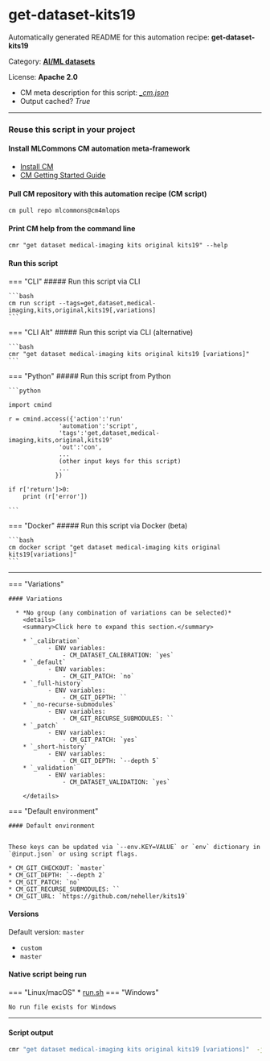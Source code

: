 # get-dataset-kits19
Automatically generated README for this automation recipe: **get-dataset-kits19**

Category: **[AI/ML datasets](..)**

License: **Apache 2.0**


* CM meta description for this script: *[_cm.json](https://github.com/mlcommons/cm4mlops/tree/main/script/get-dataset-kits19/_cm.json)*
* Output cached? *True*

---
### Reuse this script in your project

#### Install MLCommons CM automation meta-framework

* [Install CM](https://docs.mlcommons.org/ck/install)
* [CM Getting Started Guide](https://docs.mlcommons.org/ck/getting-started/)

#### Pull CM repository with this automation recipe (CM script)

```cm pull repo mlcommons@cm4mlops```

#### Print CM help from the command line

````cmr "get dataset medical-imaging kits original kits19" --help````

#### Run this script

=== "CLI"
    ##### Run this script via CLI

    ```bash
    cm run script --tags=get,dataset,medical-imaging,kits,original,kits19[,variations] 
    ```
=== "CLI Alt"
    ##### Run this script via CLI (alternative)


    ```bash
    cmr "get dataset medical-imaging kits original kits19 [variations]" 
    ```

=== "Python"
    ##### Run this script from Python


    ```python

    import cmind

    r = cmind.access({'action':'run'
                  'automation':'script',
                  'tags':'get,dataset,medical-imaging,kits,original,kits19'
                  'out':'con',
                  ...
                  (other input keys for this script)
                  ...
                 })

    if r['return']>0:
        print (r['error'])

    ```


=== "Docker"
    ##### Run this script via Docker (beta)

    ```bash
    cm docker script "get dataset medical-imaging kits original kits19[variations]" 
    ```
___

=== "Variations"


    #### Variations

      * *No group (any combination of variations can be selected)*
        <details>
        <summary>Click here to expand this section.</summary>

        * `_calibration`
               - ENV variables:
                   - CM_DATASET_CALIBRATION: `yes`
        * `_default`
               - ENV variables:
                   - CM_GIT_PATCH: `no`
        * `_full-history`
               - ENV variables:
                   - CM_GIT_DEPTH: ``
        * `_no-recurse-submodules`
               - ENV variables:
                   - CM_GIT_RECURSE_SUBMODULES: ``
        * `_patch`
               - ENV variables:
                   - CM_GIT_PATCH: `yes`
        * `_short-history`
               - ENV variables:
                   - CM_GIT_DEPTH: `--depth 5`
        * `_validation`
               - ENV variables:
                   - CM_DATASET_VALIDATION: `yes`

        </details>

=== "Default environment"

    #### Default environment


    These keys can be updated via `--env.KEY=VALUE` or `env` dictionary in `@input.json` or using script flags.

    * CM_GIT_CHECKOUT: `master`
    * CM_GIT_DEPTH: `--depth 2`
    * CM_GIT_PATCH: `no`
    * CM_GIT_RECURSE_SUBMODULES: ``
    * CM_GIT_URL: `https://github.com/neheller/kits19`


#### Versions
Default version: `master`

* `custom`
* `master`

#### Native script being run
=== "Linux/macOS"
     * [run.sh](https://github.com/mlcommons/cm4mlops/tree/main/script/get-dataset-kits19/run.sh)
=== "Windows"

    No run file exists for Windows
___
#### Script output
```bash
cmr "get dataset medical-imaging kits original kits19 [variations]"  -j
```